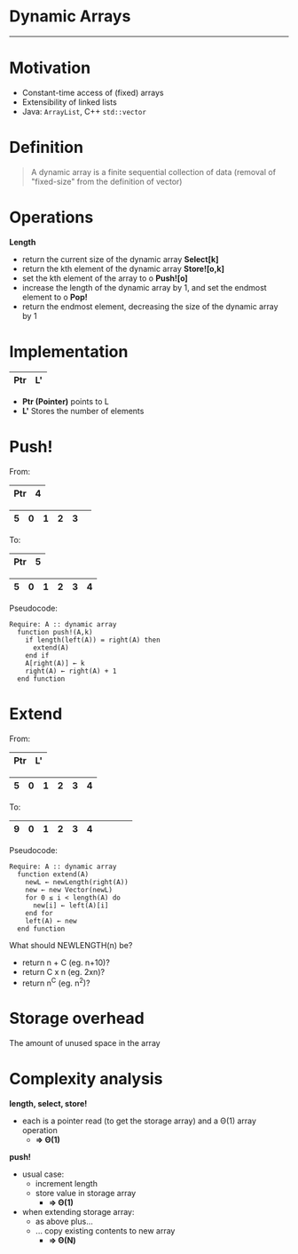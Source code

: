 # Dynamic Arrays

---

# Motivation
- Constant-time access of (fixed) arrays
- Extensibility of linked lists
- Java: `ArrayList`, C++ `std::vector`

# Definition
> A dynamic array is a finite sequential collection of data (removal of "fixed-size" from the definition of vector)

# Operations
**Length**
- return the current size of the dynamic array
**Select[k]**
- return the kth element of the dynamic array
**Store![o,k]**
- set the kth element of the array to o
**Push![o]**
- increase the length of the dynamic array by 1, and set the endmost element to o
**Pop!**
- return the endmost element, decreasing the size of the dynamic array by 1

# Implementation
| Ptr | L'|
|   ---   | --- |

- **Ptr (Pointer)** points to L  
- **L'** Stores the number of elements  

# Push!
From:  

| Ptr | 4 |
| --- |---|

| 5 | 0 | 1 | 2 | 3 |   |
|---|---|---|---|---|---|

To:  

| Ptr | 5 |
| --- |---|

| 5 | 0 | 1 | 2 | 3 | 4 |
|---|---|---|---|---|---|

Pseudocode:
```
Require: A :: dynamic array
  function push!(A,k)
    if length(left(A)) = right(A) then
      extend(A)
    end if
    A[right(A)] ← k
    right(A) ← right(A) + 1
  end function
```

# Extend
From:

| Ptr | L' |
| --- |--- |

| 5 | 0 | 1 | 2 | 3 | 4 |
|---|---|---|---|---|---|

To:

| 9 | 0 | 1 | 2 | 3 | 4 |   |   |   |   |
|---|---|---|---|---|---|---|---|---|---|

Pseudocode:
```
Require: A :: dynamic array
  function extend(A)
    newL ← newLength(right(A))
    new ← new Vector(newL)
    for 0 ≤ i < length(A) do
      new[i] ← left(A)[i]
    end for
    left(A) ← new
  end function
```  

What should NEWLENGTH(n) be?
- return n + C (eg. n+10)?
- return C x n (eg. 2xn)?
- return  n<sup>C</sup> (eg. n<sup>2</sup>)?  

# Storage overhead
The amount of unused space in the array

# Complexity analysis
**length, select, store!**
- each is a pointer read (to get the storage array) and a Θ(1) array operation  
  - **⇒ Θ(1)**

**push!**
- usual case:
  - increment length
  - store value in storage array
    - **⇒ Θ(1)**
- when extending storage array:
  - as above plus...
  - ... copy existing contents to new array
    - **⇒ Θ(N)**
